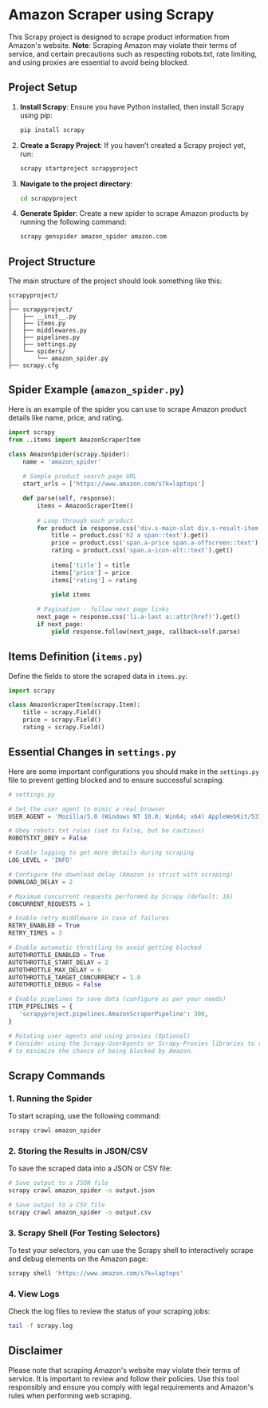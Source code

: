 # Amazon Scraper using Scrapy

This Scrapy project is designed to scrape product information from Amazon's website. **Note**: Scraping Amazon may violate their terms of service, and certain precautions such as respecting robots.txt, rate limiting, and using proxies are essential to avoid being blocked.

## Project Setup

1. **Install Scrapy**:
   Ensure you have Python installed, then install Scrapy using pip:

   ```bash
   pip install scrapy
   ```

2. **Create a Scrapy Project**:
   If you haven’t created a Scrapy project yet, run:

   ```bash
   scrapy startproject scrapyproject
   ```

3. **Navigate to the project directory**:
   ```bash
   cd scrapyproject
   ```

4. **Generate Spider**:
   Create a new spider to scrape Amazon products by running the following command:

   ```bash
   scrapy genspider amazon_spider amazon.com
   ```

## Project Structure

The main structure of the project should look something like this:

```
scrapyproject/
│
├── scrapyproject/
│   ├── __init__.py
│   ├── items.py
│   ├── middlewares.py
│   ├── pipelines.py
│   ├── settings.py
│   └── spiders/
│       └── amazon_spider.py
├── scrapy.cfg
```

## Spider Example (`amazon_spider.py`)

Here is an example of the spider you can use to scrape Amazon product details like name, price, and rating.

```python
import scrapy
from ..items import AmazonScraperItem

class AmazonSpider(scrapy.Spider):
    name = 'amazon_spider'
    
    # Sample product search page URL
    start_urls = ['https://www.amazon.com/s?k=laptops']

    def parse(self, response):
        items = AmazonScraperItem()
        
        # Loop through each product
        for product in response.css('div.s-main-slot div.s-result-item'):
            title = product.css('h2 a span::text').get()
            price = product.css('span.a-price span.a-offscreen::text').get()
            rating = product.css('span.a-icon-alt::text').get()
            
            items['title'] = title
            items['price'] = price
            items['rating'] = rating
            
            yield items

        # Pagination - follow next page links
        next_page = response.css('li.a-last a::attr(href)').get()
        if next_page:
            yield response.follow(next_page, callback=self.parse)
```

## Items Definition (`items.py`)

Define the fields to store the scraped data in `items.py`:

```python
import scrapy

class AmazonScraperItem(scrapy.Item):
    title = scrapy.Field()
    price = scrapy.Field()
    rating = scrapy.Field()
```

## Essential Changes in `settings.py`

Here are some important configurations you should make in the `settings.py` file to prevent getting blocked and to ensure successful scraping.

```python
# settings.py

# Set the user agent to mimic a real browser
USER_AGENT = 'Mozilla/5.0 (Windows NT 10.0; Win64; x64) AppleWebKit/537.36 (KHTML, like Gecko) Chrome/91.0.4472.124 Safari/537.36'

# Obey robots.txt rules (set to False, but be cautious)
ROBOTSTXT_OBEY = False

# Enable logging to get more details during scraping
LOG_LEVEL = 'INFO'

# Configure the download delay (Amazon is strict with scraping)
DOWNLOAD_DELAY = 2

# Maximum concurrent requests performed by Scrapy (default: 16)
CONCURRENT_REQUESTS = 1

# Enable retry middleware in case of failures
RETRY_ENABLED = True
RETRY_TIMES = 3

# Enable automatic throttling to avoid getting blocked
AUTOTHROTTLE_ENABLED = True
AUTOTHROTTLE_START_DELAY = 2
AUTOTHROTTLE_MAX_DELAY = 6
AUTOTHROTTLE_TARGET_CONCURRENCY = 1.0
AUTOTHROTTLE_DEBUG = False

# Enable pipelines to save data (configure as per your needs)
ITEM_PIPELINES = {
   'scrapyproject.pipelines.AmazonScraperPipeline': 300,
}

# Rotating user agents and using proxies (Optional)
# Consider using the Scrapy-UserAgents or Scrapy-Proxies libraries to rotate user agents and proxies
# to minimize the chance of being blocked by Amazon.
```

## Scrapy Commands

### 1. **Running the Spider**

To start scraping, use the following command:

```bash
scrapy crawl amazon_spider
```

### 2. **Storing the Results in JSON/CSV**

To save the scraped data into a JSON or CSV file:

```bash
# Save output to a JSON file
scrapy crawl amazon_spider -o output.json

# Save output to a CSV file
scrapy crawl amazon_spider -o output.csv
```

### 3. **Scrapy Shell (For Testing Selectors)**

To test your selectors, you can use the Scrapy shell to interactively scrape and debug elements on the Amazon page:

```bash
scrapy shell 'https://www.amazon.com/s?k=laptops'
```

### 4. **View Logs**

Check the log files to review the status of your scraping jobs:

```bash
tail -f scrapy.log
```

## Disclaimer

Please note that scraping Amazon's website may violate their terms of service. It is important to review and follow their policies. Use this tool responsibly and ensure you comply with legal requirements and Amazon's rules when performing web scraping.


